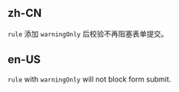 ## zh-CN

`rule` 添加 `warningOnly` 后校验不再阻塞表单提交。

## en-US

`rule` with `warningOnly` will not block form submit.
